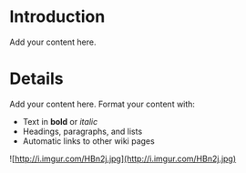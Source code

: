 # Introduction #

Add your content here.


# Details #

Add your content here.  Format your content with:
  * Text in **bold** or _italic_
  * Headings, paragraphs, and lists
  * Automatic links to other wiki pages

![http://i.imgur.com/HBn2j.jpg](http://i.imgur.com/HBn2j.jpg)